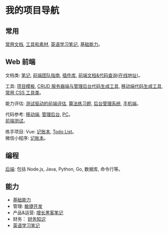 # 我的项目导航
## 常用
[常用文档](https://iamjoel.github.io/doc/dist/), [工具和素材](https://github.com/iamjoel/tools-and-material), [英语学习笔记](https://github.com/iamjoel/english-learn), [基础能力](https://github.com/iamjoel/basic-skill)。

## Web 前端
文档类: [笔记](https://github.com/iamjoel/front-end-note), [前端团队指南](https://github.com/iamjoel/front-end-team-guide), [插件库](https://github.com/iamjoel/front-end-plugins), [前端文档&代码查询](https://github.com/iamjoel/front-end-doc)([在线地址](https://iamjoel.github.io/front-end-doc/doc/dist/index.html))。

工具: [项目模板](https://github.com/iamjoel/project-template), [CRUD 服务器端与管理后台代码生成工具](https://github.com/iamjoel/easy-cms-generator), [移动端代码生成工具](https://github.com/iamjoel/mobile-fe-generator), [常用 CSS 工具类](https://github.com/iamjoel/css-utils-collection)。

能力评估: [测试驱动的前端评估](https://github.com/iamjoel/front-end-assessment), [算法练习题](https://github.com/iamjoel/front-end-kata), [后台管理系统](https://github.com/iamjoel/practise-front-end-admin), [手机端](https://github.com/iamjoel/practise-front-end-mobile)。

代码参考: [移动端](https://github.com/iamjoel/mobile-codes-collection), [管理后台](https://github.com/iamjoel/admin-codes-collection), [PC](https://github.com/iamjoel/pc-codes-collection)。  
[前端测试](https://github.com/iamjoel/front-end-test-case)。

练手项目: 
Vue: [记账本](https://github.com/iamjoel/account-log-book), [Todo List](https://github.com/iamjoel/todolist)。  
微信小程序: [记账本](https://github.com/iamjoel/account-log-book-mp)。

## 编程
[后端](https://github.com/iamjoel/back-end-note): 包括 Node.js, Java, Python, Go, 数据库, 命令行等。 

## 能力
* [基础能力](https://github.com/iamjoel/basic-skill)  
* 管理: [敏捷开发](https://github.com/iamjoel/scrum-note)   
* 产品&运营: [增长黑客笔记](https://github.com/iamjoel/growth-hacking-note)  
* 财务： [财务知识](https://github.com/iamjoel/finance-note)  
* [英语学习笔记](https://github.com/iamjoel/english-learn)
